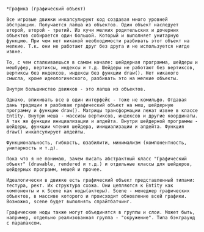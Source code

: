     *Графика (графический объект)

    Все игровые движки инкапсулируют код создавая много уровней абстракции. Получается лапша из объектов. Один объект наследует второй, второй - третий. Из кучи мелких родительских и дочерних объектов собирается один большой. Который и выполняет унитарную функцию. При чем нет никакой необходимости разбивать этот объект на мелкие. Т.к. они не работают друг без друга и не используется нигде извне.

    То, с чем сталкиваешься в самом начале: шейдерная программа, шейдеры и мешбуфер, вертиксы, индексы и т.д. Шейдеры не работают без вертиксов, вертиксы без индексов, индексы без функции draw(). Нет никакого смысла, кроме идеологического, разбивать это на мелкие объекты.

	Внутри большинство движков - это лапша из объектов.

    Однако, впихивать все в один интерфейс - тоже не комильфо. Отдавая дань традиции я разбиваю графический объект на меш, шейдерную программу и функцию draw(). Матрицы трансформации лежат извне в классе Entity. Внутри меша - массивы вертиксов, индексов и другие координаты. А так же функции инициализации и апдейта. Внутри шейдерной программы - шейдеры, функции чтения шейдера, инициализации и апдейта. Функция draw() инкапсулирует апдейты.

    Функциональность, гибкость, юзабилити, минимализм (компонентность, унитарность и т.д).

    Пока что я не понимаю, зачем писать абстрактный класс "Графический объект" (drawable, rendered и т.д.) и отдельные классы для шейдеров, шейдерных программ, мешей и прочее.

    Идеалогически в движке есть графический объект представленный типами: тестура, рект. Их структура схожа. Они цепляются к Entity как компоненты и к Scene как ноды(актеры). Scene - менеджер графических объектов, в массиве которого и происходит обновление всей графики. Возможно, scene будет выполнять спрайтбатчинг.

    Графические ноды также могут объединятся в группы и слои. Может быть, например, отдельно реализованная группа - "окружение". Типа бэкграунд с паралаксом.